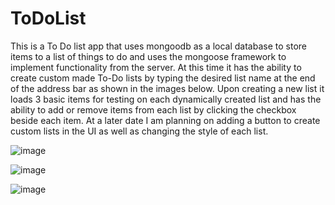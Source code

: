 # ToDoList
This is a To Do list app that uses mongoodb as a local database to store items to a list of things to do and uses the mongoose framework to implement functionality from the server.
At this time it has the ability to create custom made To-Do lists by typing the desired list name at the end of the address bar as shown in the images below.
Upon creating a new list it loads 3 basic items for testing on each dynamically created list and has the ability to add or remove items from each list by clicking the checkbox beside each item.
At a later date I am planning on adding a button to create custom lists in the UI as well as changing the style of each list.

![image](https://user-images.githubusercontent.com/59423827/177193624-fb474eac-bce0-4cf2-bda1-8759c08d87c4.png)

![image](https://user-images.githubusercontent.com/59423827/177193790-61c1f8d8-88eb-4e44-a0ea-9bbfc0761edc.png)

![image](https://user-images.githubusercontent.com/59423827/177193942-ba4229c9-4e68-4413-b3e1-7a6ff62e5134.png)

